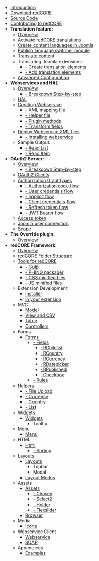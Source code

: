 - [Introduction](chapters/introduction.md)
- [Download redCORE](https://github.com/redCOMPONENT-COM/redCORE/releases/latest)
- [Source Code](https://github.com/redCOMPONENT-COM/redCORE/)
- [Contributing to redCORE](chapters/Contributing.md)
- **Translation feature:**
	- [Overview](chapters/translation/overview.md)
	- [Activate redCORE translations](chapters/translation/activate.md)
	- [Create content languages in Joomla](chapters/translation/joomla-content-language.md)
	- [Publish language switcher module](chapters/translation/language-switcher.md)
	- [Translate content](chapters/translation/translate-content.md)
	- Translating Joomla extensions:
    	- [- Create translation elements](chapters/translation/create-elements.md)
    	- [- Add translation elements](chapters/translation/add-elements.md)
    - [Advanced Configuration](chapters/translation/advanced-configuration.md)
- **Webservices and HAL**
	- [Overview](chapters/webservices/overview.md)
		- [- Breakdown Step-by-step](chapters/webservices/breakdown.md)
	- [HAL](chapters/webservices/hal.md)
	- [Creating Webservice](chapters/webservices/creating_webservice.md)
		- [- XML mapping file](chapters/webservices/xml_file.md)
		- [- Helper file](chapters/webservices/helper_file.md)
		- [- Plugin methods](chapters/webservices/plugin_methods.md)
		- [- Transform fields](chapters/webservices/transform.md)
	- [Deploy Webservice XML files](chapters/webservices/deploy.md)
		- [- Installing webservice](chapters/webservices/installation.md)
	- Sample Output:
		- [- Read List](chapters/webservices/output_read_list.md)
		- [- Read Item](chapters/webservices/output_read_item.md)
- **OAuth2 Server:**
	- [Overview](chapters/oauth2/overview.md)
		- [- Breakdown Step-by-step](chapters/oauth2/breakdown.md)
	- [OAuth2 Clients](chapters/oauth2/clients.md)
	- [Authorization Grant types](chapters/oauth2/grant_types.md)
		- [- Authorization code flow](chapters/oauth2/grant_type_authorization_code.md)
		- [- User credentials flow](chapters/oauth2/grant_type_password.md)
		- [- Implicit flow](chapters/oauth2/grant_type_implicit.md)
		- [- Client credentials flow](chapters/oauth2/grant_type_client_credentials.md)
		- [- Refresh token flow](chapters/oauth2/grant_type_refresh_token.md)
		- [- JWT Bearer flow](chapters/oauth2/grant_type_jwt_bearer.md)
	- [Access token](chapters/oauth2/token.md)
	- [Joomla user connection](chapters/oauth2/joomla_user_connection.md)
	- [Scope](chapters/oauth2/scope.md)
- **The Override plugin:**
	- [Overview](chapters/mvcoverride/overview.md)
- **redCORE Framework:**
	- [Overview](chapters/framework/overview.md)
	- [redCORE Folder Structure](chapters/folder-structure.md)
	- [Tools for redCORE](chapters/Tools.md)
		- [- Gulp](chapters/tools/gulp.md)
		- [- PHING packager](chapters/tools/phing.md)
		- [- CSS minified files](chapters/tools/Css-minified-files.md)
		- [- JS minified files](chapters/tools/JS-minified-files.md)
	- Extension Development
		- [Installer](chapters/Installer.md)
		- [in your extension](chapters/add-to-your-extension.md)
	- MVC
		- [Model](chapters/Model.md)
		- [View and CSV](chapters/View.md)
		- [Table](chapters/Table.md)
		- [Controllers](chapters/Controllers.md)
	- Forms
		- [Forms](chapters/Forms.md)
		   - [- Fields](chapters/Fields.md)
			  - [· RChildlist](chapters/RChildlist.md)
			  - [· RCountry](chapters/RCountry.md)
			  - [· RCurrency](chapters/RCurrency.md)
			  - [· RDatepicker](chapters/RDatepicker.md)
			  - [· RPublished](chapters/RPublished.md)
			  - [· Checkbox](chapters/Checkbox.md)
		   - [- Rules](chapters/Rules.md)
	- Helpers
		- [- File Upload](chapters/framework/fileupload.md)
		- [- Currency](chapters/Currency.md)
		- [- Country](chapters/Country.md)
		- [- List](chapters/List.md)
	- Widgets
		- [Widgets](chapters/Widgets.md)
		   - Tooltip
	- Menu
		- [Menu](chapters/Menu.md)
	- HTML
		- [Html](chapters/Html.md)
		   - [- Sorting](chapters/Sorting.md)
	- Layouts
		- [Layouts](chapters/Layouts.md)
		   - Topbar
		   - Modal
		- [Layout Modes](chapters/LayoutModes.md)
	- Assets
		- [Assets](chapters/Assets.md)
		   - [- Chosen](chapters/Chosen.md)
		   - [- Select2](chapters/Select2.md)
		   - [- Holder](chapters/Holder.md)
		   - [- Flexslider](chapters/Flexslider.md)
		- [Browser](chapters/Browser.md)
	- Media
		- [Icons](chapters/Icons.md)
	- Webservice Client
		- [Webservice](chapters/webserviceClient.md)
		- [SOAP](chapters/soapClient.md)
	- Appendices
		- [Examples](appendices/examples.md)
